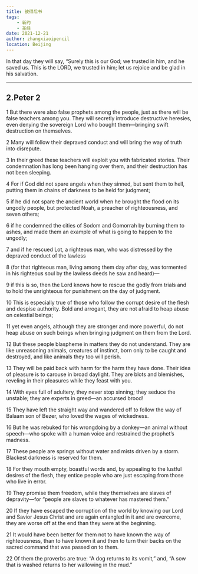 ```yaml
---
title: 彼得后书
tags: 
    - 新约
    - 圣经
date: 2021-12-21
author: zhangxiaoipencil
location: Beijing
---
```



In that day they will say, “Surely this is our God; we trusted in him, and he saved us. This is the LORD, we trusted in him; let us rejoice and be glad in his salvation.

---


## 2.Peter 2
1 But there were also false prophets among the people, just as there will be false teachers among you. They will secretly introduce destructive heresies, even denying the sovereign Lord who bought them—bringing swift destruction on themselves.
 
2 Many will follow their depraved conduct and will bring the way of truth into disrepute. 

3 In their greed these teachers will exploit you with fabricated stories. Their condemnation has long been hanging over them, and their destruction has not been sleeping.

4 For if God did not spare angels when they sinned, but sent them to hell, putting them in chains of darkness to be held for judgment; 

5 if he did not spare the ancient world when he brought the flood on its ungodly people, but protected Noah, a preacher of righteousness, and seven others; 

6 if he condemned the cities of Sodom and Gomorrah by burning them to ashes, and made them an example of what is going to happen to the ungodly; 

7 and if he rescued Lot, a righteous man, who was distressed by the depraved conduct of the lawless 

8 (for that righteous man, living among them day after day, was tormented in his righteous soul by the lawless deeds he saw and heard)— 

9 if this is so, then the Lord knows how to rescue the godly from trials and to hold the unrighteous for punishment on the day of judgment. 

10 This is especially true of those who follow the corrupt desire of the flesh and despise authority. Bold and arrogant, they are not afraid to heap abuse on celestial beings; 

11 yet even angels, although they are stronger and more powerful, do not heap abuse on such beings when bringing judgment on them from the Lord. 

12 But these people blaspheme in matters they do not understand. They are like unreasoning animals, creatures of instinct, born only to be caught and destroyed, and like animals they too will perish. 

13 They will be paid back with harm for the harm they have done. Their idea of pleasure is to carouse in broad daylight. They are blots and blemishes, reveling in their pleasures while they feast with you. 

14 With eyes full of adultery, they never stop sinning; they seduce the unstable; they are experts in greed—an accursed brood! 

15 They have left the straight way and wandered off to follow the way of Balaam son of Bezer, who loved the wages of wickedness. 

16 But he was rebuked for his wrongdoing by a donkey—an animal without speech—who spoke with a human voice and restrained the prophet’s madness.

17 These people are springs without water and mists driven by a storm. Blackest darkness is reserved for them. 

18 For they mouth empty, boastful words and, by appealing to the lustful desires of the flesh, they entice people who are just escaping from those who live in error. 

19 They promise them freedom, while they themselves are slaves of depravity—for “people are slaves to whatever has mastered them.” 

20 If they have escaped the corruption of the world by knowing our Lord and Savior Jesus Christ and are again entangled in it and are overcome, they are worse off at the end than they were at the beginning. 

21 It would have been better for them not to have known the way of righteousness, than to have known it and then to turn their backs on the sacred command that was passed on to them. 

22 Of them the proverbs are true: “A dog returns to its vomit,” and, “A sow that is washed returns to her wallowing in the mud.”